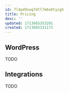 ```yaml
---
id: 7l4pd9zwq7dtl7m6e6tyzgh
title: Pricing
desc: ''
updated: 1713665353201
created: 1713665331173
---
```


## WordPress

TODO

## Integrations

TODO
